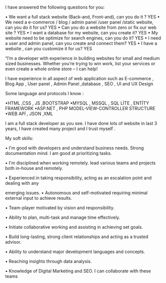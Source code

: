 I have answered the following questions for you:

• We want a full stack website (Back-and, Front-and), can you do it ? YES
• We need a e-commerce / blog / admin panel /user panel /static website, can you do it for us? YES
• Can you do a website from zero or fix our web site ? YES
• I want a database for my website, can you create it? YES
• My website need to be optimize for search engines, can you do it? YES
• I need a user and admin panel, can you create and connect them? YES
• I have a website , can you customize it for us? YES

“I’m a developer with experience in building websites for small and medium sized businesses. Whether you’re trying to win work, list your services or even create a whole online store – I can help!

I have experience in all aspect of web application such as E-commerce , Blog App , User panel , Admin Panel ,database , SEO , UI and UX Design

Some language and protocols I know :

•HTML ,CSS , JS ,BOOTSTRAP
•MYSQL , MSSQL , SQL LİTE , ENTİTY FRAMEWORK
•ASP.NET , PHP
MODEL-VİEW-CONTROLLER STRUCTURE
•WEB APİ , JSON ,XML

I am a full stack developer as you see. I have done lots of website in last 3 years, I have created many project and I trust myself .

My soft skills:

• I'm good with developers and understand business needs. Strong documentation mind. I am good at prioritizing tasks.

• I'm disciplined when working remotely. lead various teams and projects both in-house and remotely.

• Experienced in taking responsibility, acting as an escalation point and dealing with any

emerging issues.
• Autonomous and self-motivated requiring minimal external input to achieve results.

• Team-player motivated by vision and responsibility.

• Ability to plan, multi-task and manage time effectively.

• Initiate collaborative working and assisting in achieving set goals.

• Build long-lasting, strong client relationships and acting as a trusted advisor.

• Ability to understand major development languages and concepts.

• Reaching insights through data analysis.

• Knowledge of Digital Marketing and SEO. I can collaborate with these teams
